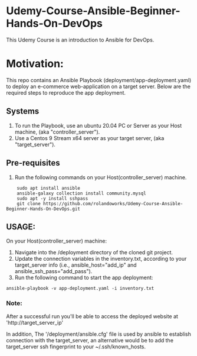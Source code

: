 # Udemy-Course-Ansible-Beginner-Hands-On-DevOps #
This Udemy Course is an introduction to Ansible for DevOps.

# Motivation: #
This repo contains an Ansible Playbook (deployment/app-deployment.yaml) to deploy an e-commerce web-application on a target server. Below are the required steps to reproduce the app deployment.

## Systems ##
1) To run the Playbook, use an ubuntu 20.04 PC or Server as your Host machine, (aka "controller_server").
2) Use a Centos 9 Stream x64 server as your target server, (aka "target_server").

## Pre-requisites ##
1) Run the following commands on your Host(controller_server) machine.
```
    sudo apt install ansible
    ansible-galaxy collection install community.mysql
    sudo apt -y install sshpass
    git clone https://github.com/rolandoworks/Udemy-Course-Ansible-Beginner-Hands-On-DevOps.git
```

## USAGE: ##
On your Host(controller_server) machine:
  1. Navigate into the /deployment directory of the cloned git project.
  1. Update the connection variables in the inventory.txt, according to your      target_server info (i.e., ansible_host="add_ip" and ansible_ssh_pass="add_pass").
  1. Run the following command to start the app deployment:
  ```
  ansible-playbook -v app-deployment.yaml -i inventory.txt
  ```

### Note: ###
After a successful run you'll be able to access the deployed website at
'http://target_server_ip'

In addition, The '/deployment/ansible.cfg' file is used by ansible to establish connection with the target_server, an alternative would be to add the target_server ssh fingerprint to your ~/.ssh/known_hosts.
